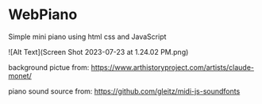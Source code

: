 # WebPiano
Simple mini piano using html css and JavaScript

![Alt Text](Screen Shot 2023-07-23 at 1.24.02 PM.png)


background pictue from: https://www.arthistoryproject.com/artists/claude-monet/

piano sound source from: https://github.com/gleitz/midi-js-soundfonts
